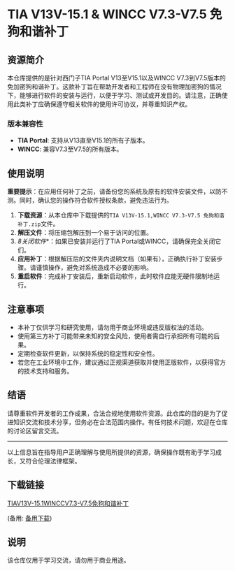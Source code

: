 # TIA V13V-15.1 & WINCC V7.3-V7.5 免狗和谐补丁

## 资源简介

本仓库提供的是针对西门子TIA Portal V13至V15.1以及WINCC V7.3到V7.5版本的免加密狗和谐补丁。这款补丁旨在帮助开发者和工程师在没有物理加密狗的情况下，能够进行软件的安装与运行，以便于学习、测试或开发目的。请注意，正确使用此类补丁应确保遵守相关软件的使用许可协议，并尊重知识产权。

### 版本兼容性

- **TIA Portal**: 支持从V13直至V15.1的所有子版本。
- **WINCC**: 兼容V7.3至V7.5的所有版本。

## 使用说明

**重要提示**：在应用任何补丁之前，请备份您的系统及原有的软件安装文件，以防不测。同时，确认您的操作符合软件授权条款，避免违法行为。

1. **下载资源**：从本仓库中下载提供的`TIA V13V-15.1,WINCC V7.3-V7.5 免狗和谐补丁.zip`文件。
2. **解压文件**：将压缩包解压到一个易于访问的位置。
3. *8关闭软件**：如果已安装并运行了TIA Portal或WINCC，请确保完全关闭它们。
4. **应用补丁**：根据解压后的文件夹内说明文档（如果有），正确执行补丁安装步骤。请谨慎操作，避免对系统造成不必要的影响。
5. **重启软件**：完成补丁安装后，重新启动软件，此时软件应能无硬件限制地运行。

## 注意事项

- 本补丁仅供学习和研究使用，请勿用于商业环境或违反版权法的活动。
- 使用第三方补丁可能带来未知的安全风险，使用者需自行承担所有可能的后果。
- 定期检查软件更新，以保持系统的稳定性和安全性。
- 若您在工业环境中工作，建议通过正规渠道获取并使用正版软件，以获得官方的技术支持和服务。

## 结语

请尊重软件开发者的工作成果，合法合规地使用软件资源。此仓库的目的是为了促进知识交流和技术分享，但务必在合法范围内操作。有任何技术问题，欢迎在仓库的讨论区留言交流。

---

以上信息旨在指导用户正确理解与使用所提供的资源，确保操作既有助于学习成长，又符合伦理法律框架。

## 下载链接
[TIAV13V-15.1WINCCV7.3-V7.5免狗和谐补丁](https://pan.quark.cn/s/c704dd3680fc) 

(备用: [备用下载](https://pan.baidu.com/s/10lYstW8fvcEaIjW7mo_2oQ?pwd=1234))

## 说明

该仓库仅用于学习交流，请勿用于商业用途。
